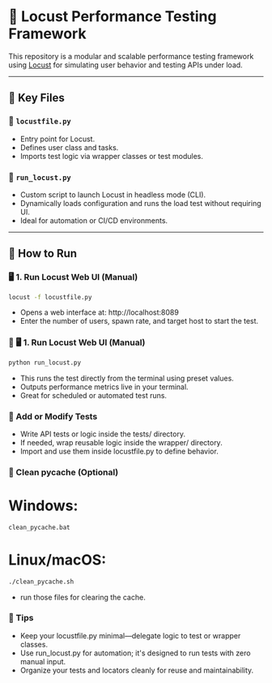 # 🚀 Locust Performance Testing Framework

This repository is a modular and scalable performance testing framework using [Locust](https://locust.io/) for simulating user behavior and testing APIs under load.

---

## 📁 Key Files

### 🔹 `locustfile.py`

- Entry point for Locust.
- Defines user class and tasks.
- Imports test logic via wrapper classes or test modules.

### 🔹 `run_locust.py`

- Custom script to launch Locust in headless mode (CLI).
- Dynamically loads configuration and runs the load test without requiring UI.
- Ideal for automation or CI/CD environments.

---

## 🚀 How to Run

### 🖥️ 1. Run Locust Web UI (Manual)

```bash
locust -f locustfile.py
```

- Opens a web interface at: http://localhost:8089
- Enter the number of users, spawn rate, and target host to start the test.

### 🤖 🖥️ 1. Run Locust Web UI (Manual)

```bash
python run_locust.py
```

- This runs the test directly from the terminal using preset values.
- Outputs performance metrics live in your terminal.
- Great for scheduled or automated test runs.

### 🧪 Add or Modify Tests

- Write API tests or logic inside the tests/ directory.
- If needed, wrap reusable logic inside the wrapper/ directory.
- Import and use them inside locustfile.py to define behavior.

### 🧹 Clean __pycache__ (Optional)

# Windows:
```bash
clean_pycache.bat
```
# Linux/macOS:
```bash
./clean_pycache.sh
```
- run those files for clearing the cache.
  
### 🧠 Tips

- Keep your locustfile.py minimal—delegate logic to test or wrapper classes.
- Use run_locust.py for automation; it's designed to run tests with zero manual input.
- Organize your tests and locators cleanly for reuse and maintainability.






